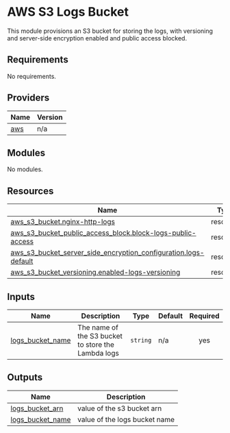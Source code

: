 # AWS S3 Logs Bucket

This module provisions an S3 bucket for storing the logs, with versioning and server-side encryption enabled and public access blocked.

<!-- BEGIN_TF_DOCS -->
## Requirements

No requirements.

## Providers

| Name | Version |
|------|---------|
| <a name="provider_aws"></a> [aws](#provider\_aws) | n/a |

## Modules

No modules.

## Resources

| Name | Type |
|------|------|
| [aws_s3_bucket.nginx-http-logs](https://registry.terraform.io/providers/hashicorp/aws/latest/docs/resources/s3_bucket) | resource |
| [aws_s3_bucket_public_access_block.block-logs-public-access](https://registry.terraform.io/providers/hashicorp/aws/latest/docs/resources/s3_bucket_public_access_block) | resource |
| [aws_s3_bucket_server_side_encryption_configuration.logs-default](https://registry.terraform.io/providers/hashicorp/aws/latest/docs/resources/s3_bucket_server_side_encryption_configuration) | resource |
| [aws_s3_bucket_versioning.enabled-logs-versioning](https://registry.terraform.io/providers/hashicorp/aws/latest/docs/resources/s3_bucket_versioning) | resource |

## Inputs

| Name | Description | Type | Default | Required |
|------|-------------|------|---------|:--------:|
| <a name="input_logs_bucket_name"></a> [logs\_bucket\_name](#input\_logs\_bucket\_name) | The name of the S3 bucket to store the Lambda logs | `string` | n/a | yes |

## Outputs

| Name | Description |
|------|-------------|
| <a name="output_logs_bucket_arn"></a> [logs\_bucket\_arn](#output\_logs\_bucket\_arn) | value of the s3 bucket arn |
| <a name="output_logs_bucket_name"></a> [logs\_bucket\_name](#output\_logs\_bucket\_name) | value of the logs bucket name |
<!-- END_TF_DOCS -->